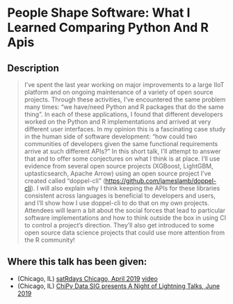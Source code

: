 # People Shape Software: What I Learned Comparing Python And R Apis

## Description

> I’ve spent the last year working on major improvements to a large IIoT platform and on ongoing maintenance of a variety of open source projects. Through these activities, I’ve encountered the same problem many times: “we have/need Python and R packages that do the same thing”. In each of these applications, I found that different developers worked on the Python and R implementations and arrived at very different user interfaces. In my opinion this is a fascinating case study in the human side of software development: “how could two communities of developers given the same functional requirements arrive at such different APIs?” In this short talk, I’ll attempt to answer that and to offer some conjectures on what I think is at place. I’ll use evidence from several open source projects (XGBoost, LightGBM, uptasticsearch, Apache Arrow) using an open source project I’ve created called “doppel-cli” (https://github.com/jameslamb/doppel-cli). I will also explain why I think keeping the APIs for these libraries consistent across languages is beneficial to developers and users, and I’ll show how I use doppel-cli to do that on my own projects. Attendees will learn a bit about the social forces that lead to particular software implementations and how to think outside the box in using CI to control a project’s direction. They’ll also get introduced to some open source data science projects that could use more attention from the R community!

## Where this talk has been given:

* (Chicago, IL) [satRdays Chicago, April 2019](https://chicago2019.satrdays.org) [video](https://www.youtube.com/watch?v=quFhQvizBE8&t=2h24m30s)
* (Chicago, IL) [ChiPy Data SIG presents A Night of Lightning Talks, June 2019](https://www.meetup.com/_ChiPy_/events/261469892/)
